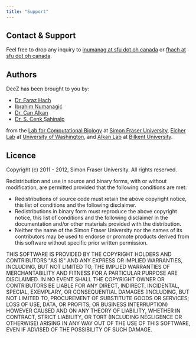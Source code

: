 ```yaml
---
title: "Support"
---
```


## Contact & Support

Feel free to drop any inquiry to [inumanag at sfu dot oh canada](mailto:inumanag@) 
or [fhach at sfu dot oh canada](mailto:fhach@).

## Authors

DeeZ has been brought to you by:

- [Dr. Faraz Hach](http://www.cs.sfu.ca/~fhach/personal/)
- [Ibrahim Numanagić](http://www.sfu.ca/~inumanag)
- [Dr. Can Alkan](http://www.cs.bilkent.edu.tr/~calkan/)
- [Dr. S. Cenk Şahinalp](http://www.cs.sfu.ca/~cenk/)

from the [Lab for Computational Biology](http://compbio.cs.sfu.ca) at [Simon Fraser University](http://www.sfu.ca), [Eicher Lab](http://eichlerlab.gs.washington.edu/) at [University of Washington](http://www.washington.edu), and [Alkan Lab](http://www.cs.bilkent.edu.tr/~calkan/compgen/) at [Bilkent University](http://www.bilkent.edu.tr/).

## Licence

Copyright (c) 2011 - 2012, Simon Fraser University. All rights reserved.

Redistribution and use in source and binary forms, with or without modification, are permitted provided that the following conditions are met:

- Redistributions of source code must retain the above copyright notice, this list of conditions and the following disclaimer.
- Redistributions in binary form must reproduce the above copyright notice, this list of conditions and the following disclaimer in the documentation and/or other materials provided with the distribution.
- Neither the name of the Simon Fraser University nor the names of its contributors may be used to endorse or promote products derived from this software without specific prior written permission.

THIS SOFTWARE IS PROVIDED BY THE COPYRIGHT HOLDERS AND CONTRIBUTORS "AS IS" AND ANY EXPRESS OR IMPLIED WARRANTIES, INCLUDING, BUT NOT	LIMITED TO, THE IMPLIED WARRANTIES OF MERCHANTABILITY AND FITNESS FOR	A PARTICULAR PURPOSE ARE DISCLAIMED. IN NO EVENT SHALL THE COPYRIGHT OWNER OR	CONTRIBUTORS BE LIABLE FOR ANY DIRECT, INDIRECT, INCIDENTAL, SPECIAL,	EXEMPLARY, OR CONSEQUENTIAL DAMAGES (INCLUDING, BUT NOT LIMITED TO,	PROCUREMENT OF SUBSTITUTE GOODS OR SERVICES; LOSS OF USE, DATA, OR	PROFITS; OR BUSINESS INTERRUPTION) HOWEVER CAUSED AND ON ANY THEORY OF	LIABILITY, WHETHER IN CONTRACT, STRICT LIABILITY, OR TORT (INCLUDING	NEGLIGENCE OR OTHERWISE) ARISING IN ANY WAY OUT OF THE USE OF THIS	SOFTWARE, EVEN IF ADVISED OF THE POSSIBILITY OF SUCH DAMAGE.
